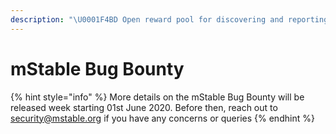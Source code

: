 ```yaml
---
description: "\U0001F4BD Open reward pool for discovering and reporting vulnerabilities in the mStable protocol."
---
```


# mStable Bug Bounty



{% hint style="info" %}
More details on the mStable Bug Bounty will be released week starting 01st June 2020. Before then, reach out to [security@mstable.org](mailto:security@mstable.org) if you have any concerns or queries
{% endhint %}



